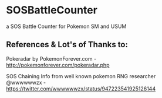 # SOSBattleCounter
a SOS Battle Counter for Pokemon SM and USUM

## References & Lot's of Thanks to:

Pokeradar by PokemonForever.com - http://pokemonforever.com/pokeradar.php

SOS Chaining Info from well known pokemon RNG researcher @wwwwwwzx - https://twitter.com/wwwwwwzx/status/947223541925126144
